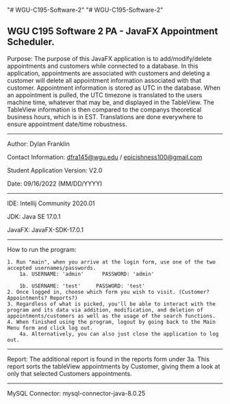 "# WGU-C195-Software-2" 
"# WGU-C195-Software-2" 

WGU C195 Software 2 PA - JavaFX Appointment Scheduler. 
---

Purpose: The purpose of this JavaFX application is to add/modify/delete appointments and customers while connected to a database. In this application, appointments are associated with customers and deleting a customer will delete all appointment information associated with that customer. Appointment information is stored as 	      UTC in the database. When an appointment is pulled, the UTC timezone is translated to the users machine time, whatever that may be, and displayed in the                TableView. The TableView information is then compared to the companys theoretical business hours, which is in EST. Translations are done everywhere to ensure 	    appointment date/time robustness. 

---

Author: Dylan Franklin

Contact Information: dfra145@wgu.edu / epicishness100@gmail.com

Student Application Version: V2.0

Date: 09/16/2022 (MM/DD/YYYY)

---

IDE: Intellij Community 2020.01

JDK: Java SE 17.0.1

JavaFX: JavaFX-SDK-17.0.1

---

How to run the program: 
	
	1. Run "main", when you arrive at the login form, use one of the two accepted usernames/passwords.
		1a. USERNAME: 'admin'      PASSWORD: 'admin'
		
		1b. USERNAME: 'test'	 PASSWORD: 'test'
	2. Once logged in, choose which form you wish to visit. (Customer? Appointments? Reports?)
	3. Regardless of what is picked, you'll be able to interact with the program and its data via addition, modification, and deletion of appointments/customers as well as the usage of the search functions.
	4. When finished using the program, logout by going back to the Main Menu form and click log out.
		4a. Alternatively, you can also just close the application to log out.

---

Report: The additional report is found in the reports form under 3a. This report sorts the tableView appointments by Customer, giving them a look at only that selected Customers appointments.

---

MySQL Connector: mysql-connector-java-8.0.25


